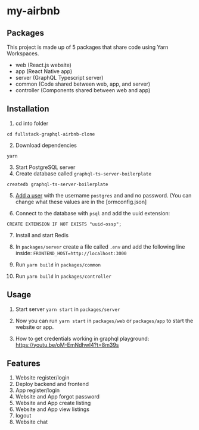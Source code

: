 # my-airbnb

## Packages

This project is made up of 5 packages that share code using Yarn Workspaces.

- web (React.js website)
- app (React Native app)
- server (GraphQL Typescript server)
- common (Code shared between web, app, and server)
- controller (Components shared between web and app)

## Installation

1. cd into folder

```
cd fullstack-graphql-airbnb-clone
```

2. Download dependencies

```
yarn
```

3. Start PostgreSQL server
4. Create database called `graphql-ts-server-boilerplate`

```
createdb graphql-ts-server-boilerplate
```

5. [Add a user](https://medium.com/coding-blocks/creating-user-database-and-adding-access-on-postgresql-8bfcd2f4a91e) with the username `postgres` and and no password. (You can change what these values are in the [ormconfig.json]

6. Connect to the database with `psql` and add the uuid extension:

```
CREATE EXTENSION IF NOT EXISTS "uuid-ossp";
``` 

7. Install and start Redis

8. In `packages/server` create a file called `.env` and add the following line inside: `FRONTEND_HOST=http://localhost:3000`

9. Run `yarn build` in `packages/common`

10. Run `yarn build` in `packages/controller`

## Usage

1. Start server `yarn start` in `packages/server`

2. Now you can run `yarn start` in `packages/web` or `packages/app` to start the website or app.

3. How to get credentials working in graphql playground: https://youtu.be/oM-EmNdhwI4?t=8m39s

## Features

1. Website register/login
2. Deploy backend and frontend
3. App register/login
4. Website and App forgot password
5. Website and App create listing
6. Website and App view listings
7. logout
8. Website chat

